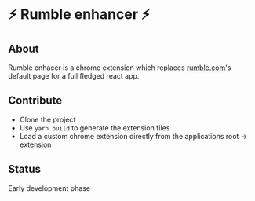 # ⚡ Rumble enhancer ⚡

## About

Rumble enhacer is a chrome extension which replaces <a href="https://rumble.com">rumble.com</a>'s default page for a full fledged react app.

## Contribute

- Clone the project
- Use `yarn build` to generate the extension files
- Load a custom chrome extension directly from the applications root -> extension

## Status

Early development phase
